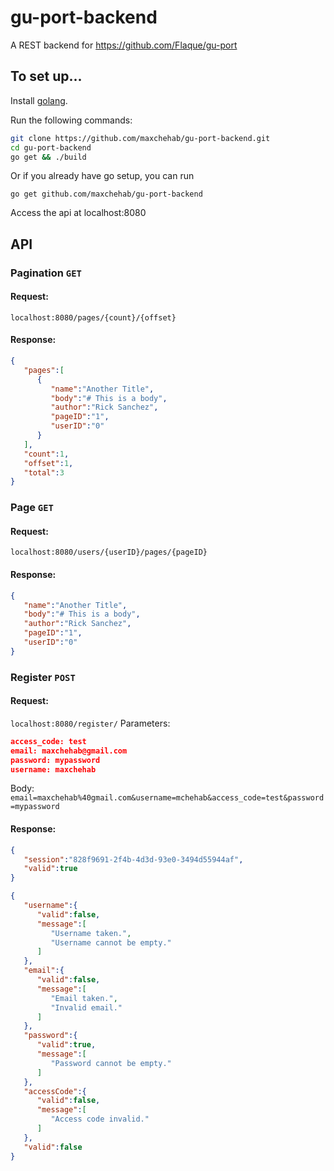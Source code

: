 # gu-port-backend
A REST backend for https://github.com/Flaque/gu-port

## To set up...
Install [golang](https://golang.org/doc/install).

Run the following commands:
```bash
git clone https://github.com/maxchehab/gu-port-backend.git
cd gu-port-backend
go get && ./build
```

Or if you already have go setup, you can run 
``` 
go get github.com/maxchehab/gu-port-backend
```

Access the api at localhost:8080

## API

### Pagination `GET`
#### Request:
`localhost:8080/pages/{count}/{offset}`
#### Response:
```json
{
   "pages":[
      {
         "name":"Another Title",
         "body":"# This is a body",
         "author":"Rick Sanchez",
         "pageID":"1",
         "userID":"0"
      }
   ],
   "count":1,
   "offset":1,
   "total":3
}
```
### Page `GET`
#### Request:
`localhost:8080/users/{userID}/pages/{pageID}`
#### Response:
```json
{
   "name":"Another Title",
   "body":"# This is a body",
   "author":"Rick Sanchez",
   "pageID":"1",
   "userID":"0"
}
```

### Register `POST`
#### Request:
`localhost:8080/register/`
Parameters:
```json
access_code: test
email: maxchehab@gmail.com
password: mypassword
username: maxchehab
```
Body:
`email=maxchehab%40gmail.com&username=mchehab&access_code=test&password=mypassword`
#### Response:
```json
{
   "session":"828f9691-2f4b-4d3d-93e0-3494d55944af",
   "valid":true
}
```
```json
{
   "username":{
      "valid":false,
      "message":[
         "Username taken.",
         "Username cannot be empty."
      ]
   },
   "email":{
      "valid":false,
      "message":[
         "Email taken.",
         "Invalid email."
      ]
   },
   "password":{
      "valid":true,
      "message":[
         "Password cannot be empty."
      ]
   },
   "accessCode":{
      "valid":false,
      "message":[
         "Access code invalid."
      ]
   },
   "valid":false
}
```
